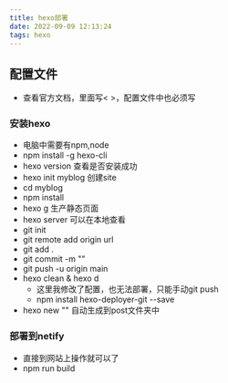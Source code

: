 ```yaml
---
title: hexo部署
date: 2022-09-09 12:13:24
tags: hexo
---
```


## 配置文件

- 查看官方文档，里面写< >，配置文件中也必须写



### 安装hexo

- 电脑中需要有npm,node
- npm install -g hexo-cli
- hexo version 查看是否安装成功
- hexo init myblog 创建site
- cd myblog
- npm install
- hexo g 生产静态页面
- hexo server 可以在本地查看
- git init
- git remote add origin url
- git add . 
- git commit -m ""
- git push -u origin main
- hexo clean & hexo d
  - 这里我修改了配置，也无法部署，只能手动git push
  -  npm install hexo-deployer-git --save
- hexo new "" 自动生成到post文件夹中



### 部署到netify

- 直接到网站上操作就可以了
- npm run build


